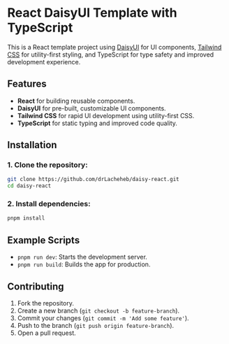 # React DaisyUI Template with TypeScript

This is a React template project using [DaisyUI](https://daisyui.com/) for UI components, [Tailwind CSS](https://tailwindcss.com/) for utility-first styling, and TypeScript for type safety and improved development experience.

## Features

- **React** for building reusable components.
- **DaisyUI** for pre-built, customizable UI components.
- **Tailwind CSS** for rapid UI development using utility-first CSS.
- **TypeScript** for static typing and improved code quality.

## Installation

### 1. Clone the repository:

```bash
git clone https://github.com/drLacheheb/daisy-react.git
cd daisy-react
```

### 2. Install dependencies:

```bash
pnpm install
```

## Example Scripts

- `pnpm run dev`: Starts the development server.
- `pnpm run build`: Builds the app for production.

## Contributing

1. Fork the repository.
2. Create a new branch (`git checkout -b feature-branch`).
3. Commit your changes (`git commit -m 'Add some feature'`).
4. Push to the branch (`git push origin feature-branch`).
5. Open a pull request.
